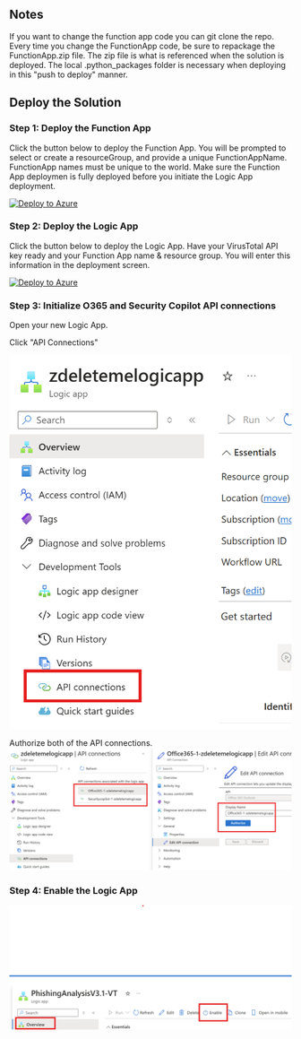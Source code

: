 ## Notes
If you want to change the function app code you can git clone the repo. Every time you change the FunctionApp code, be sure to repackage the FunctionApp.zip file. The zip file is what is referenced when the solution is deployed. The local .python_packages folder is necessary when deploying in this "push to deploy" manner. 

## Deploy the Solution

### Step 1: Deploy the Function App

Click the button below to deploy the Function App. You will be prompted to select or create a resourceGroup, and provide a unique FunctionAppName. FunctionApp names must be unique to the world. Make sure the Function App deploymen is fully deployed before you initiate the Logic App deployment. 

[![Deploy to Azure](https://aka.ms/deploytoazurebutton)](https://portal.azure.com/#create/Microsoft.Template/uri/https%3A%2F%2Fraw.githubusercontent.com%2Fcd1zz%2Fcfsphishing%2Fmain%2Ffunctionapp_azuredeploy.json)

### Step 2: Deploy the Logic App

Click the button below to deploy the Logic App. Have your VirusTotal API key ready and your Function App name & resource group. You will enter this information in the deployment screen. 

[![Deploy to Azure](https://aka.ms/deploytoazurebutton)](https://portal.azure.com/#create/Microsoft.Template/uri/https%3A%2F%2Fraw.githubusercontent.com%2Fcd1zz%2Fcfsphishing%2Fmain%2Flogicapp_azuredeploy.json)


### Step 3: Initialize O365 and Security Copilot API connections

Open your new Logic App.

Click "API Connections"

![alt text](image.png)

Authorize both of the API connections.
![alt text](image-1.png)

### Step 4: Enable the Logic App
![alt text](image-2.png)
